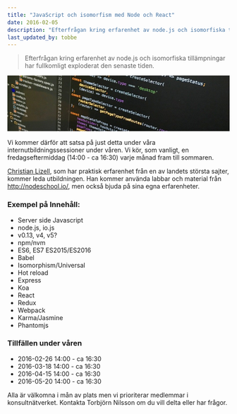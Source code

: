 ```yaml
---
title: "JavaScript och isomorfism med Node och React"
date: 2016-02-05
description: "Efterfrågan kring erfarenhet av node.js och isomorfiska tillämpningar har fullkomligt exploderat den senaste tiden."
last_updated_by: tobbe
---
```

> Efterfrågan kring erfarenhet av node.js och isomorfiska tillämpningar har fullkomligt exploderat den senaste tiden.

<img src="/assets/legacy/uploads/2016/02/js_cropped-1.jpg" alt="JavaScript">

Vi kommer därför att satsa på just detta under våra internutbildningssessioner under våren.
Vi kör, som vanligt, en fredagseftermiddag (14:00 - ca 16:30) varje månad fram till sommaren.

[Christian Lizell](/chrille), som har praktisk erfarenhet från en av landets största sajter, kommer leda utbildningen.
Han kommer använda labbar och material från <http://nodeschool.io/>,  men också bjuda på sina egna erfarenheter.

### Exempel på Innehåll:

* Server side Javascript
* node.js, io.js
* v0.13, v4, v5?
* npm/nvm
* ES6, ES7 ES2015/ES2016
* Babel
* Isomorphism/Universal
* Hot reload
* Express
* Koa
* React
* Redux
* Webpack
* Karma/Jasmine
* Phantomjs

### Tillfällen under våren

- 2016-02-26 14:00 - ca 16:30
- 2016-03-18 14:00 - ca 16:30
- 2016-04-15 14:00 - ca 16:30
- 2016-05-20 14:00 - ca 16:30

Alla är välkomna i mån av plats men vi prioriterar medlemmar i konsultnätverket.
Kontakta Torbjörn Nilsson om du vill delta eller har frågor.
